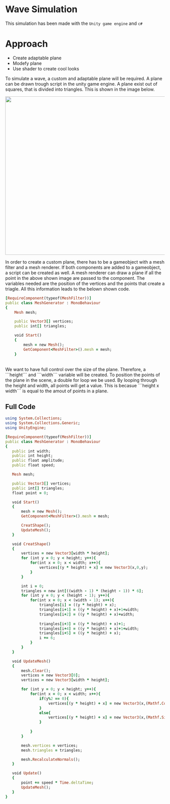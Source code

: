 # Wave Simulation

This simulation has been made with the ```Unity game engine``` and ```c#```

# Approach
* Create adaptable plane 
* Modefy plane
* Use shader to create cool looks


To simulate a wave, a custom and adaptable plane will be required. A plane can be drawn trough script in the unity game engine. A plane exist out of squares, that is divided into triangles. This is shown in the image below.

<img src="https://www.patrykgalach.com/wp-content/uploads/2019/07/Zrzut-ekranu-2019-07-29-o-11.40.16-768x667.png" width="600" height="500">

In order to create a custom plane, there has to be a gameobject with a mesh filter and a mesh renderer. If both components are added to a gameobject, a script can be created as well. A mesh renderer can draw a plane if all the point in the above shown image are passed to the component. The variables needed are the position of the vertices and the points that create a triagle. All this information leads to the belown shown code.
<br>

```ruby
[RequireComponent(typeof(MeshFilter))]
public class MeshGenerator : MonoBehaviour
{
    Mesh mesh;

    public Vector3[] vertices;
    public int[] triangles;

    void Start()
    {
        mesh = new Mesh();
        GetComponent<MeshFilter>().mesh = mesh;
    }
```
<br>
We want to have full control over the size of the plane. Therefore, a ```height``` and ```width``` variable will be created. To position the points of the plane in the scene, a double for loop we be used. By looping through the height and width, all points will get a value. This is becasue ```height x width``` is equal to the amout of points in a plane.

 
 ## Full Code
 
 ```ruby
 using System.Collections;
using System.Collections.Generic;
using UnityEngine;

[RequireComponent(typeof(MeshFilter))]
public class MeshGenerator : MonoBehaviour
{
    public int width;
    public int height;
    public float amplitude;
    public float speed;

    Mesh mesh;

    public Vector3[] vertices;
    public int[] triangles;
    float point = 0;

    void Start()
    {
        mesh = new Mesh();
        GetComponent<MeshFilter>().mesh = mesh;

        CreatShape();
        UpdateMesh();
    }

    void CreatShape()
    {
        vertices = new Vector3[width * height];
        for (int y = 0; y < height; y++){
            for(int x = 0; x < width; x++){
                vertices[(y * height) + x] = new Vector3(x,0,y);
            }
        }

        int i = 0;
        triangles = new int[((width - 1) * (height - 1)) * 6];
        for (int y = 0; y < (height - 1); y++){
            for(int x = 0; x < (width - 1); x++){
                triangles[i] = ((y * height) + x);
                triangles[i+1] = ((y * height) + x)+1+width;
                triangles[i+2] = ((y * height) + x)+width;
                
                triangles[i+3] = ((y * height) + x)+1;
                triangles[i+4] = ((y * height) + x)+1+width;
                triangles[i+5] = ((y * height) + x);
                i += 6;
            }
        }
    }

    void UpdateMesh()
    {
        mesh.Clear();
        vertices = new Vector3[0];
        vertices = new Vector3[width * height];

        for (int y = 0; y < height; y++){
            for(int x = 0; x < width; x++){
                if(y%2 == 0){
                    vertices[(y * height) + x] = new Vector3(x,(Mathf.Cos(point+(y * height) + x)) * amplitude,y);
                }
                else{
                    vertices[(y * height) + x] = new Vector3(x,(Mathf.Sin(point+(y * height) + x)) * amplitude,y);
                }
                
            }
        }

        mesh.vertices = vertices;
        mesh.triangles = triangles;

        mesh.RecalculateNormals();
    }

    void Update()
    {
        point += speed * Time.deltaTime;
        UpdateMesh();
    }
}

 ```
